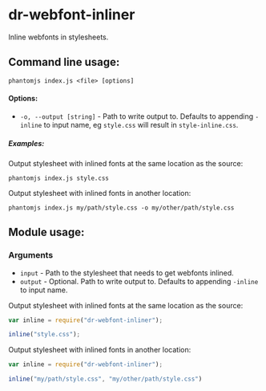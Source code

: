 dr-webfont-inliner
==================

Inline webfonts in stylesheets.


## Command line usage:

```
phantomjs index.js <file> [options]
```

#### Options:

* `-o, --output [string]` - Path to write output to. Defaults to appending `-inline` to input name, eg `style.css` will result in `style-inline.css`.

##### Examples:

Output stylesheet with inlined fonts at the same location as the source:
```
phantomjs index.js style.css
```

Output stylesheet with inlined fonts in another location:
```
phantomjs index.js my/path/style.css -o my/other/path/style.css
```

## Module usage:

### Arguments

* `input` - Path to the stylesheet that needs to get webfonts inlined.
* `output` - Optional. Path to write output to. Defaults to appending `-inline` to input name.

Output stylesheet with inlined fonts at the same location as the source:

```javascript
var inline = require("dr-webfont-inliner");

inline("style.css");
```

Output stylesheet with inlined fonts in another location:

```javascript
var inline = require("dr-webfont-inliner");

inline("my/path/style.css", "my/other/path/style.css")
```
